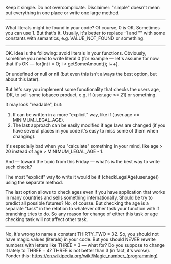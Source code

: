 Keep it simple. Do not overcomplicate. Disclaimer: "simple" doesn't mean put everything in one place or write one large method. 

---

What literals might be found in your code? Of course, 0 is OK. Sometimes you can use 1. But that's it. Usually, it's better to replace -1 and "" with some constants with semantics, e.g. VALUE_NOT_FOUND or something. 

---

OK. Idea is the following: avoid literals in your functions. Obviously, sometime you need to write literal 0 (for example — let's assume for now that it's OK — for(int i = 0; i < getSomeAmount(); i++).

Or undefined or null or nil (but even this isn't always the best option, but about this later).

But let's say you implement some functionality that checks the users age, IDK, to sell some tobacco product, e.g. if (user.age >= 21) or something.

It may look "readable", but:
1) If can be written in a more "explicit" way, like if (user.age >= MINIMUM_LEGAL_AGE).
2) The last approach can be easily modified if age laws are changed (if you have several places in you code it's easy to miss some of them when changing).

It's especially bad when you "calculate" something in your mind, like age > 20 instead of age > MINIMUM_LEGAL_AGE - 1.

And — toward the topic from this Friday — what's is the best way to write such check?

The most "explicit" way to write it would be if (checkLegalAge(user.age)) using the separate method.

The last option allows to check ages even if you have application that works in many countries and sells something internationally. Should be try to predict all possible futures? No, of course. But checking the age is a separate "task" in the relation to whatever other task your function with if branching tries to do. So any reason for change of either this task or age checking task will not affect other task. 


---


No, it's wrong to name a constant THIRTY_TWO = 32. So, you should not have magic values (literals) in your code. But you should NEVER rewrite numbers with letters like THREE = 3 — what for? Do you suppose to change it lately to THREE = 4? THREE is not better than 3 (in fact, it's worse).
Ponder this: https://en.wikipedia.org/wiki/Magic_number_(programming)